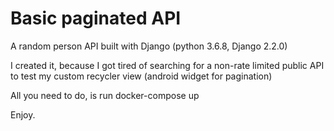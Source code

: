 # Basic paginated API
A random person API built with Django (python 3.6.8, Django 2.2.0)

I created it, because I got tired of searching for a non-rate limited public API to test my custom recycler view (android widget for pagination)

All you need to do, is run docker-compose up

Enjoy.
